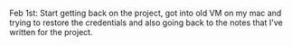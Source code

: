 Feb 1st:
Start getting back on the project, got into old VM on my mac and trying to restore the credentials and also going back to the notes that I've written for the project.
